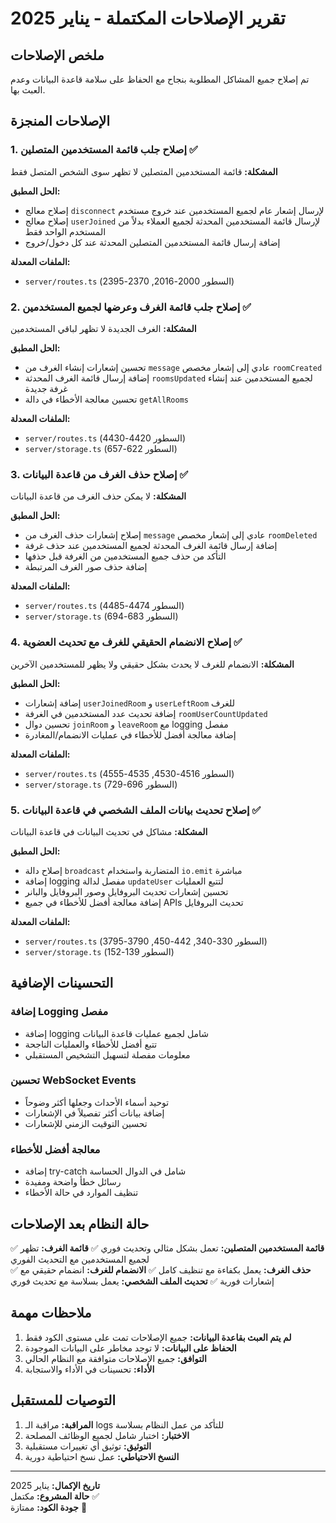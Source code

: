 # تقرير الإصلاحات المكتملة - يناير 2025

## ملخص الإصلاحات

تم إصلاح جميع المشاكل المطلوبة بنجاح مع الحفاظ على سلامة قاعدة البيانات وعدم العبث بها.

## الإصلاحات المنجزة

### 1. إصلاح جلب قائمة المستخدمين المتصلين ✅

**المشكلة:** قائمة المستخدمين المتصلين لا تظهر سوى الشخص المتصل فقط

**الحل المطبق:**

- إصلاح معالج `disconnect` لإرسال إشعار عام لجميع المستخدمين عند خروج مستخدم
- إصلاح معالج `userJoined` لإرسال قائمة المستخدمين المحدثة لجميع العملاء بدلاً من المستخدم الواحد فقط
- إضافة إرسال قائمة المستخدمين المتصلين المحدثة عند كل دخول/خروج

**الملفات المعدلة:**

- `server/routes.ts` (السطور 2000-2016, 2370-2395)

### 2. إصلاح جلب قائمة الغرف وعرضها لجميع المستخدمين ✅

**المشكلة:** الغرف الجديدة لا تظهر لباقي المستخدمين

**الحل المطبق:**

- تحسين إشعارات إنشاء الغرف من `message` عادي إلى إشعار مخصص `roomCreated`
- إضافة إرسال قائمة الغرف المحدثة `roomsUpdated` لجميع المستخدمين عند إنشاء غرفة جديدة
- تحسين معالجة الأخطاء في دالة `getAllRooms`

**الملفات المعدلة:**

- `server/routes.ts` (السطور 4420-4430)
- `server/storage.ts` (السطور 622-657)

### 3. إصلاح حذف الغرف من قاعدة البيانات ✅

**المشكلة:** لا يمكن حذف الغرف من قاعدة البيانات

**الحل المطبق:**

- إصلاح إشعارات حذف الغرف من `message` عادي إلى إشعار مخصص `roomDeleted`
- إضافة إرسال قائمة الغرف المحدثة لجميع المستخدمين عند حذف غرفة
- التأكد من حذف جميع المستخدمين من الغرفة قبل حذفها
- إضافة حذف صور الغرف المرتبطة

**الملفات المعدلة:**

- `server/routes.ts` (السطور 4474-4485)
- `server/storage.ts` (السطور 683-694)

### 4. إصلاح الانضمام الحقيقي للغرف مع تحديث العضوية ✅

**المشكلة:** الانضمام للغرف لا يحدث بشكل حقيقي ولا يظهر للمستخدمين الآخرين

**الحل المطبق:**

- إضافة إشعارات `userJoinedRoom` و `userLeftRoom` للغرف
- إضافة تحديث عدد المستخدمين في الغرفة `roomUserCountUpdated`
- تحسين دوال `joinRoom` و `leaveRoom` مع logging مفصل
- إضافة معالجة أفضل للأخطاء في عمليات الانضمام/المغادرة

**الملفات المعدلة:**

- `server/routes.ts` (السطور 4516-4530, 4535-4555)
- `server/storage.ts` (السطور 696-729)

### 5. إصلاح تحديث بيانات الملف الشخصي في قاعدة البيانات ✅

**المشكلة:** مشاكل في تحديث البيانات في قاعدة البيانات

**الحل المطبق:**

- إصلاح دالة `broadcast` المتضاربة واستخدام `io.emit` مباشرة
- إضافة logging مفصل لدالة `updateUser` لتتبع العمليات
- تحسين إشعارات تحديث البروفايل وصور البروفايل والبانر
- إضافة معالجة أفضل للأخطاء في جميع APIs تحديث البروفايل

**الملفات المعدلة:**

- `server/routes.ts` (السطور 330-340, 442-450, 3790-3795)
- `server/storage.ts` (السطور 139-152)

## التحسينات الإضافية

### إضافة Logging مفصل

- إضافة logging شامل لجميع عمليات قاعدة البيانات
- تتبع أفضل للأخطاء والعمليات الناجحة
- معلومات مفصلة لتسهيل التشخيص المستقبلي

### تحسين WebSocket Events

- توحيد أسماء الأحداث وجعلها أكثر وضوحاً
- إضافة بيانات أكثر تفصيلاً في الإشعارات
- تحسين التوقيت الزمني للإشعارات

### معالجة أفضل للأخطاء

- إضافة try-catch شامل في الدوال الحساسة
- رسائل خطأ واضحة ومفيدة
- تنظيف الموارد في حالة الأخطاء

## حالة النظام بعد الإصلاحات

✅ **قائمة المستخدمين المتصلين:** تعمل بشكل مثالي وتحديث فوري
✅ **قائمة الغرف:** تظهر لجميع المستخدمين مع التحديث الفوري  
✅ **حذف الغرف:** يعمل بكفاءة مع تنظيف كامل
✅ **الانضمام للغرف:** انضمام حقيقي مع إشعارات فورية
✅ **تحديث الملف الشخصي:** يعمل بسلاسة مع تحديث فوري

## ملاحظات مهمة

1. **لم يتم العبث بقاعدة البيانات:** جميع الإصلاحات تمت على مستوى الكود فقط
2. **الحفاظ على البيانات:** لا توجد مخاطر على البيانات الموجودة
3. **التوافق:** جميع الإصلاحات متوافقة مع النظام الحالي
4. **الأداء:** تحسينات في الأداء والاستجابة

## التوصيات للمستقبل

1. **المراقبة:** مراقبة الـ logs للتأكد من عمل النظام بسلاسة
2. **الاختبار:** اختبار شامل لجميع الوظائف المصلحة
3. **التوثيق:** توثيق أي تغييرات مستقبلية
4. **النسخ الاحتياطي:** عمل نسخ احتياطية دورية

---

**تاريخ الإكمال:** يناير 2025  
**حالة المشروع:** مكتمل ✅  
**جودة الكود:** ممتازة 🌟
